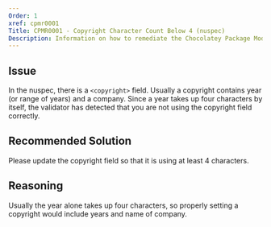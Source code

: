 ```yaml
---
Order: 1
xref: cpmr0001
Title: CPMR0001 - Copyright Character Count Below 4 (nuspec)
Description: Information on how to remediate the Chocolatey Package Moderation Rule 0001
---
```


## Issue

In the nuspec, there is a `<copyright>` field. Usually a copyright contains year (or range of years) and a company. Since a year takes up four characters by itself, the validator has detected that you are not using the copyright field correctly.

## Recommended Solution

Please update the copyright field so that it is using at least 4 characters.

## Reasoning

Usually the year alone takes up four characters, so properly setting a copyright would include years and name of company.
